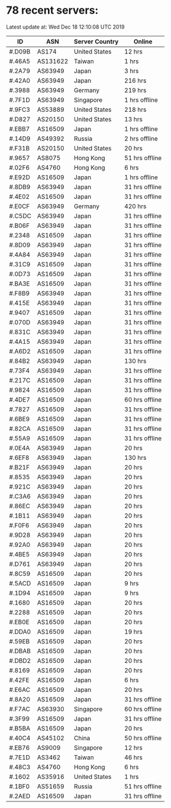 # 78 recent servers:

Latest update at: Wed Dec 18 12:10:08 UTC 2019

| ID | ASN | Server Country | Online |
| -- | --- | -------------- | ------ |
| #.D09B | AS174 | United States | 12 hrs |
| #.46A5 | AS131622 | Taiwan | 1 hrs |
| #.2A79 | AS63949 | Japan | 3 hrs |
| #.42A0 | AS63949 | Japan | 216 hrs |
| #.3988 | AS63949 | Germany | 219 hrs |
| #.7F1D | AS63949 | Singapore | 1 hrs offline |
| #.9FC3 | AS53889 | United States | 218 hrs |
| #.D827 | AS20150 | United States | 13 hrs |
| #.EBB7 | AS16509 | Japan | 1 hrs offline |
| #.14D9 | AS49392 | Russia | 2 hrs offline |
| #.F31B | AS20150 | United States | 20 hrs |
| #.9657 | AS8075 | Hong Kong | 51 hrs offline |
| #.02F6 | AS4760 | Hong Kong | 6 hrs |
| #.E92D | AS16509 | Japan | 1 hrs offline |
| #.8DB9 | AS63949 | Japan | 31 hrs offline |
| #.4E02 | AS16509 | Japan | 31 hrs offline |
| #.E0CF | AS63949 | Germany | 420 hrs |
| #.C5DC | AS63949 | Japan | 31 hrs offline |
| #.B06F | AS63949 | Japan | 31 hrs offline |
| #.2348 | AS16509 | Japan | 31 hrs offline |
| #.8D09 | AS63949 | Japan | 31 hrs offline |
| #.4A84 | AS63949 | Japan | 31 hrs offline |
| #.31C9 | AS16509 | Japan | 31 hrs offline |
| #.0D73 | AS16509 | Japan | 31 hrs offline |
| #.BA3E | AS16509 | Japan | 31 hrs offline |
| #.F8B9 | AS63949 | Japan | 31 hrs offline |
| #.415E | AS63949 | Japan | 31 hrs offline |
| #.9407 | AS16509 | Japan | 31 hrs offline |
| #.070D | AS63949 | Japan | 31 hrs offline |
| #.831C | AS63949 | Japan | 31 hrs offline |
| #.4A15 | AS63949 | Japan | 31 hrs offline |
| #.A6D2 | AS16509 | Japan | 31 hrs offline |
| #.84B2 | AS63949 | Japan | 130 hrs |
| #.73F4 | AS63949 | Japan | 31 hrs offline |
| #.217C | AS16509 | Japan | 31 hrs offline |
| #.9824 | AS16509 | Japan | 31 hrs offline |
| #.4DE7 | AS16509 | Japan | 60 hrs offline |
| #.7827 | AS16509 | Japan | 31 hrs offline |
| #.6BE9 | AS16509 | Japan | 31 hrs offline |
| #.82CA | AS16509 | Japan | 31 hrs offline |
| #.55A9 | AS16509 | Japan | 31 hrs offline |
| #.0E4A | AS63949 | Japan | 20 hrs |
| #.6EF8 | AS63949 | Japan | 130 hrs |
| #.B21F | AS63949 | Japan | 20 hrs |
| #.8535 | AS63949 | Japan | 20 hrs |
| #.921C | AS63949 | Japan | 20 hrs |
| #.C3A6 | AS63949 | Japan | 20 hrs |
| #.86EC | AS63949 | Japan | 20 hrs |
| #.1B11 | AS63949 | Japan | 20 hrs |
| #.F0F6 | AS63949 | Japan | 20 hrs |
| #.9D28 | AS63949 | Japan | 20 hrs |
| #.92A0 | AS63949 | Japan | 20 hrs |
| #.4BE5 | AS63949 | Japan | 20 hrs |
| #.D761 | AS63949 | Japan | 20 hrs |
| #.8C59 | AS16509 | Japan | 20 hrs |
| #.5ACD | AS16509 | Japan | 9 hrs |
| #.1D94 | AS16509 | Japan | 9 hrs |
| #.1680 | AS16509 | Japan | 20 hrs |
| #.2288 | AS16509 | Japan | 20 hrs |
| #.EB0E | AS16509 | Japan | 20 hrs |
| #.DDA0 | AS16509 | Japan | 19 hrs |
| #.59EB | AS16509 | Japan | 20 hrs |
| #.DBAB | AS16509 | Japan | 20 hrs |
| #.DBD2 | AS16509 | Japan | 20 hrs |
| #.8169 | AS16509 | Japan | 20 hrs |
| #.42FE | AS16509 | Japan | 6 hrs |
| #.E6AC | AS16509 | Japan | 20 hrs |
| #.8A20 | AS16509 | Japan | 31 hrs offline |
| #.F7AC | AS63930 | Singapore | 60 hrs offline |
| #.3F99 | AS16509 | Japan | 31 hrs offline |
| #.B5BA | AS16509 | Japan | 20 hrs |
| #.40C4 | AS45102 | China | 50 hrs offline |
| #.EB76 | AS9009 | Singapore | 12 hrs |
| #.7E1D | AS3462 | Taiwan | 46 hrs |
| #.48C3 | AS4760 | Hong Kong | 6 hrs |
| #.1602 | AS35916 | United States | 1 hrs |
| #.1BF0 | AS51659 | Russia | 51 hrs offline |
| #.2AED | AS16509 | Japan | 31 hrs offline |

